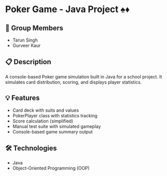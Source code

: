 # Poker Game - Java Project ♠️♦️

## 👥 Group Members
- Tarun Singh
- Gurveer Kaur

## 📋 Description
A console-based Poker game simulation built in Java for a school project. It simulates card distribution, scoring, and displays player statistics.

## 💡 Features
- Card deck with suits and values
- PokerPlayer class with statistics tracking
- Score calculation (simplified)
- Manual test suite with simulated gameplay
- Console-based game summary output

## 🛠 Technologies
- Java
- Object-Oriented Programming (OOP)
